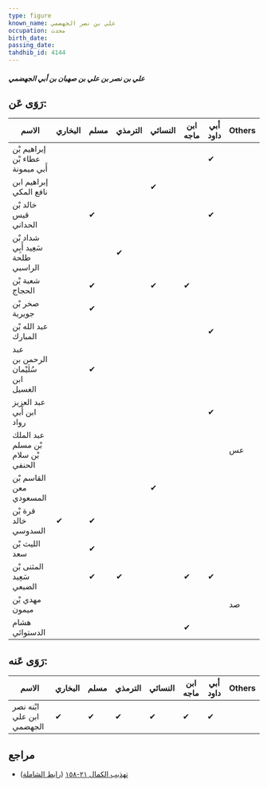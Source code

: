 ```yaml
---
type: figure
known_name: علي بن نصر الجهضمي
occupation: محدث
birth_date:
passing_date:
tahdhib_id: 4144
---
```

##### علي بن نصر بن علي بن صهبان بن أبي الجهضمي

## رَوَى عَن:
| الاسم                              | البخاري | مسلم | الترمذي | النسائي | ابن ماجه | أبي داود | Others |
| ---------------------------------- | ------- | ---- | ------- | ------- | -------- | -------- | ------ |
| إبراهيم بْن عطاء بْن أَبي ميمونة   |         |      |         |         |          | ✔        |        |
| إبراهيم ابن نافع المكي             |         |      |         | ✔       |          |          |        |
| خالد بْن قيس الحداني               |         | ✔    |         |         |          | ✔        |        |
| شداد بْن سَعِيد أَبِي طلحة الراسبي |         |      | ✔       |         |          |          |        |
| شعبة بْن الحجاج                    |         | ✔    |         | ✔       | ✔        |          |        |
| صخر بْن جويرية                     |         | ✔    |         |         |          |          |        |
| عبد الله بْن المبارك               |         |      |         |         |          | ✔        |        |
| عبد الرحمن بن سُلَيْمان ابن الغسيل |         | ✔    |         |         |          |          |        |
| عبد العزيز ابن أَبي رواد           |         |      |         |         |          | ✔        |        |
| عبد الملك بْن مسلم بْن سلام الحنفي |         |      |         |         |          |          | عس     |
| القاسم بْن معن المسعودي            |         |      |         | ✔       |          |          |        |
| قرة بْن خالد السدوسي               | ✔       | ✔    |         |         |          |          |        |
| الليث بْن سعد                      |         | ✔    |         |         |          |          |        |
| المثنى بْن سَعِيد الضبعي           |         | ✔    | ✔       |         | ✔        | ✔        |        |
| مهدي بْن ميمون                     |         |      |         |         |          |          | صد     |
| هشام الدستوائي                     |         |      |         |         | ✔        |          |        |
## رَوَى عَنه:
| الاسم                     | البخاري | مسلم | الترمذي | النسائي | ابن ماجه | أبي داود | Others |
| ------------------------- | ------- | ---- | ------- | ------- | -------- | -------- | ------ |
| ابْنه نصر ابن علي الجهضمي | ✔       | ✔    | ✔       | ✔       | ✔        | ✔        |        |
## مراجع
- [تهذيب الكمال ٢١-١٥٨](obsidian://open?vault=Tahdhib-al-Kamal&file=Figures/٤١٤٤-علي%20بن%20نصر%20بن%20علي%20بن%20صهبان%20بن%20أبي%20الجهضمي) ([رابط الشاملة](https://shamela.ws/book/3722/10805))